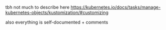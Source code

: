 tbh not much to describe here
https://kubernetes.io/docs/tasks/manage-kubernetes-objects/kustomization/#customizing 

also everything is self-documented + comments
